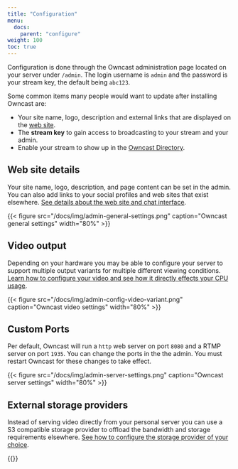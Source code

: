 ```yaml
---
title: "Configuration"
menu:
  docs:
    parent: "configure"
weight: 100
toc: true
---
```


Configuration is done through the Owncast administration page located on your server under `/admin`.  The login username is `admin` and the password is your stream key, the default being `abc123`.

Some common items many people would want to update after installing Owncast are:

* Your site name, logo, description and external links that are displayed on the [web site](/docs/website).
* The **stream key** to gain access to broadcasting to your stream and your admin.
* Enable your stream to show up in the [Owncast Directory](/docs/directory).

## Web site details

Your site name, logo, description, and page content can be set in the admin.  You can also add links to your social profiles and web sites that exist elsewhere.  [See details about the web site and chat interface](/docs/website).

{{< figure src="/docs/img/admin-general-settings.png" caption="Owncast general settings" width="80%" >}}

## Video output

Depending on your hardware you may be able to configure your server to support multiple output variants for multiple different viewing conditions.  [Learn how to configure your video and see how it directly effects your CPU usage](/docs/encoding).

{{< figure src="/docs/img/admin-config-video-variant.png" caption="Owncast video settings" width="80%" >}}

## Custom Ports

Per default, Owncast will run a `http` web server on port `8080` and a RTMP server on port `1935`. You can change the ports in the the admin.  You must restart Owncast for these changes to take effect.

{{< figure src="/docs/img/admin-server-settings.png" caption="Owncast server settings" width="80%" >}}

## External storage providers

Instead of serving video directly from your personal server you can use a S3 compatible storage provider to offload the bandwidth and storage requirements elsewhere.  [See how to configure the storage provider of your choice](/docs/storage).



{{<versionsupport feature="Custom Ports" version="0.0.4">}}



